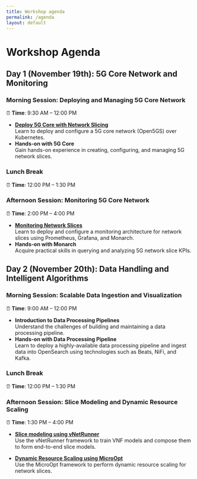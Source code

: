 ```yaml
---
title: Workshop agenda
permalink: /agenda
layout: default
---
```

# Workshop Agenda

## **Day 1 (November 19th): 5G Core Network and Monitoring**  

### **Morning Session**: Deploying and Managing 5G Core Network  
⏰ **Time**: 9:30 AM – 12:00 PM  
- **[Deploy 5G Core with Network Slicing](core-deployment.md)**  
  Learn to deploy and configure a 5G core network (Open5GS) over Kubernetes.  
- **Hands-on with 5G Core**  
  Gain hands-on experience in creating, configuring, and managing 5G network slices.  


### **Lunch Break**  
⏰ **Time**: 12:00 PM – 1:30 PM  

### **Afternoon Session**: Monitoring 5G Core Network  
⏰ **Time**: 2:00 PM – 4:00 PM  
- **[Monitoring Network Slices](slice-monitoring.md)**  
  Learn to deploy and configure a monitoring architecture for network slices using Prometheus, Grafana, and Monarch.  
- **Hands-on with Monarch**  
  Acquire practical skills in querying and analyzing 5G network slice KPIs.  

## **Day 2 (November 20th): Data Handling and Intelligent Algorithms**  

### **Morning Session**: Scalable Data Ingestion and Visualization  
⏰ **Time**: 9:00 AM – 12:00 PM  
- **Introduction to Data Processing Pipelines**  
  Understand the challenges of building and maintaining a data processing pipeline.  
- **Hands-on with Data Processing Pipeline**  
  Learn to deploy a highly-available data processing pipeline and ingest data into OpenSearch using technologies such as Beats, NiFi, and Kafka.  

### **Lunch Break**  
⏰ **Time**: 12:00 PM – 1:30 PM  

### **Afternoon Session**: Slice Modeling and Dynamic Resource Scaling  
⏰ **Time**: 1:30 PM – 4:00 PM  
- **[Slice modeling using vNetRunner](dynamic-resource-scaling.md)**  
   Use the vNetRunner framework to train VNF models and compose them to form end-to-end slice models.

- **[Dynamic Resource Scaling using MicroOpt](dynamic-resource-scaling.md)**  
   Use the MicroOpt framework to perform dynamic resource scaling for network slices.
